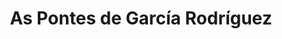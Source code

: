 ---
title: As Pontes de García Rodríguez
url: /as-pontes-de-garcia-rodriguez/
latitude: 43.456
longitude: -7.853
---